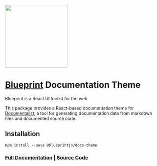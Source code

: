 <img height="204" src="https://cloud.githubusercontent.com/assets/464822/20228152/d3f36dc2-a804-11e6-80ff-51ada2d13ea7.png">

# [Blueprint](http://blueprintjs.com/) Documentation Theme

Blueprint is a React UI toolkit for the web.

This package provides a React-based documentation theme for
[Documentalist](https://github.com/palantir/documentalist/), a tool for generating documentation
data from markdown files and documented source code.

## Installation

```
npm install --save @blueprintjs/docs-theme
```

### [Full Documentation](http://blueprintjs.com/docs) | [Source Code](https://github.com/palantir/blueprint)
